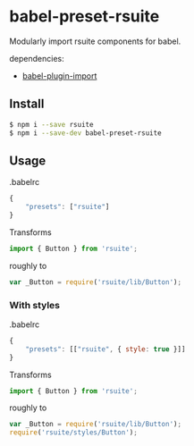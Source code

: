 # babel-preset-rsuite

Modularly import rsuite components for babel.

dependencies:

 - [babel-plugin-import](https://github.com/ant-design/babel-plugin-import)

## Install

```sh
$ npm i --save rsuite
$ npm i --save-dev babel-preset-rsuite
```

## Usage

.babelrc

```js
{
    "presets": ["rsuite"]
}
```

Transforms

```js
import { Button } from 'rsuite';
```

roughly to

```js
var _Button = require('rsuite/lib/Button');
```

### With styles

.babelrc

```js
{
    "presets": [["rsuite", { style: true }]]
}
```

Transforms

```js
import { Button } from 'rsuite';
```

roughly to

```js
var _Button = require('rsuite/lib/Button');
require('rsuite/styles/Button');
```
